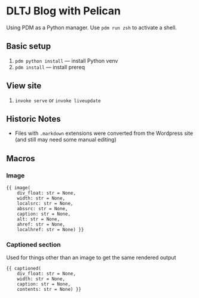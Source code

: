 # DLTJ Blog with Pelican

Using PDM as a Python manager. Use `pdm run zsh` to activate a shell.

## Basic setup 

1. `pdm python install` — install Python venv
1. `pdm install` — install prereq

## View site

1. `invoke serve` or `invoke liveupdate`

## Historic Notes

- Files with `.markdown` extensions were converted from the Wordpress site (and still may need some manual editing)

## Macros

### Image

```
{{ image(
    div_float: str = None,
    width: str = None,
    localsrc: str = None,
    abssrc: str = None,
    caption: str = None,
    alt: str = None,
    ahref: str = None,
    localhref: str = None) }}
```

### Captioned section
Used for things other than an image to get the same rendered output 

```
{{ captioned(
    div_float: str = None,
    width: str = None,
    caption: str = None,
    contents: str = None) }}
```
